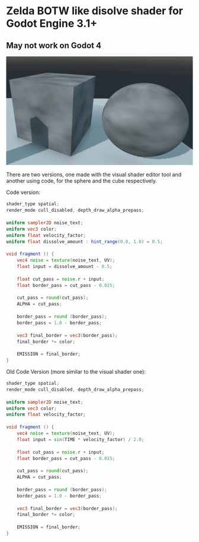# Zelda BOTW like disolve shader for Godot Engine 3.1+
## May not work on Godot 4

![](shader.gif)

There are two versions, one made with the visual shader editor tool and another using code, for the sphere and the cube respectively.

Code version:
```glsl
shader_type spatial;
render_mode cull_disabled, depth_draw_alpha_prepass;

uniform sampler2D noise_text;
uniform vec3 color;
uniform float velocity_factor;
uniform float dissolve_amount : hint_range(0.0, 1.0) = 0.5;

void fragment () {
	vec4 noise = texture(noise_text, UV);
	float input = dissolve_amount - 0.5;
	
	float cut_pass = noise.r + input;	
	float border_pass = cut_pass - 0.015;
	
	cut_pass = round(cut_pass);
	ALPHA = cut_pass;
		
	border_pass = round (border_pass);	
	border_pass = 1.0 - border_pass;
	
	vec3 final_border = vec3(border_pass); 
	final_border *= color;
		
	EMISSION = final_border;
}
```


Old Code Version (more similar to the visual shader one):
```glsl
shader_type spatial;
render_mode cull_disabled, depth_draw_alpha_prepass;

uniform sampler2D noise_text;
uniform vec3 color;
uniform float velocity_factor;

void fragment () {
	vec4 noise = texture(noise_text, UV);
	float input = sin(TIME * velocity_factor) / 2.0;
	
	float cut_pass = noise.r + input;	
	float border_pass = cut_pass - 0.015;
	
	cut_pass = round(cut_pass);
	ALPHA = cut_pass;
		
	border_pass = round (border_pass);
	border_pass = 1.0 - border_pass;
	
	vec3 final_border = vec3(border_pass); 
	final_border *= color;
		
	EMISSION = final_border;
}
```
